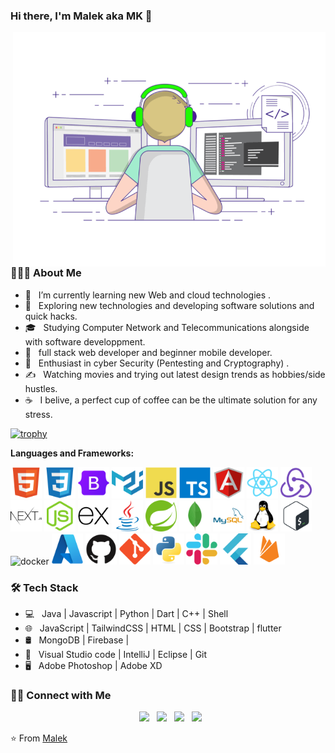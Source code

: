 ### Hi there, I'm Malek aka MK 👋 
<img align="right" alt="GIF" src="https://raw.githubusercontent.com/devSouvik/devSouvik/master/gif3.gif" width="500"/>

<h3> 👨🏻‍💻 About Me </h3>

- 🔭 &nbsp; I’m currently learning new Web and cloud technologies .
- 🤔 &nbsp; Exploring new technologies and developing software solutions and quick hacks.
- 🎓 &nbsp; Studying Computer Network and Telecommunications alongside with software developpment.
- 💼 &nbsp; full stack web developer and beginner mobile developer.
- 🌱 &nbsp; Enthusiast in cyber Security (Pentesting and Cryptography) .
- ✍️ &nbsp; Watching movies and trying out latest design trends as hobbies/side hustles.
- ☕ &nbsp; I belive, a perfect cup of coffee can be the ultimate solution for any stress. 

[![trophy](https://github-profile-trophy.vercel.app/?username=Malek-Zaag)](https://github.com/ryo-ma/github-profile-trophy)

**Languages and Frameworks:**  
<p align="left">
<img width="50" height="50" alt="HTML5" src="https://github.com/devicons/devicon/blob/master/icons/html5/html5-original.svg"/>
<img width="50" height="50" alt="CSS3" src="https://github.com/devicons/devicon/blob/master/icons/css3/css3-original.svg"/>
<img width="50" height="50" alt="bootstrap" src="https://github.com/devicons/devicon/blob/master/icons/bootstrap/bootstrap-original.svg"/>
<img width="50" height="50" alt="mui" src="https://github.com/devicons/devicon/blob/master/icons/materialui/materialui-original.svg"/>
<img width="50" height="50" alt="javascript" src="https://github.com/devicons/devicon/blob/master/icons/javascript/javascript-original.svg"/>
<img width="50" height="50" alt="typescript" src="https://github.com/devicons/devicon/blob/master/icons/typescript/typescript-original.svg"/>
<img width="50" height="50" alt="angular" src="https://github.com/devicons/devicon/blob/master/icons/angularjs/angularjs-original.svg"/>
<img width="50" height="50" alt="react" src="https://github.com/devicons/devicon/blob/master/icons/react/react-original.svg"/>
<img width="50" height="50" alt="redux" src="https://github.com/devicons/devicon/blob/master/icons/redux/redux-original.svg"/>
<img width="50" height="50" alt="nextjs" src="https://github.com/devicons/devicon/blob/master/icons/nextjs/nextjs-original-wordmark.svg"/>
<img width="50" height="50" alt="nodejs" src="https://github.com/devicons/devicon/blob/master/icons/nodejs/nodejs-original.svg"/>
<img width="50" height="50" alt="express" src="https://github.com/devicons/devicon/blob/master/icons/express/express-original.svg"/>
<img width="50" height="50" alt="java" src="https://github.com/devicons/devicon/blob/master/icons/java/java-original.svg"/>
<img width="50" height="50" alt="spring" src="https://github.com/devicons/devicon/blob/master/icons/spring/spring-original.svg"/>
<img width="50" height="50" alt="mongodb" src="https://github.com/devicons/devicon/blob/master/icons/mongodb/mongodb-original.svg"/>
<img width="50" height="50" alt="mysql" src="https://github.com/devicons/devicon/blob/master/icons/mysql/mysql-original-wordmark.svg"/>
<img width="50" height="50" alt="linux" src="https://github.com/devicons/devicon/blob/master/icons/linux/linux-original.svg"/>
<img width="50" height="50" alt="bash" src="https://github.com/devicons/devicon/blob/master/icons/bash/bash-original.svg"/>
<img width="50" height="50" alt="docker" src="https://camo.githubusercontent.com/e885996e4049b167e452a67e5c384ed96ddfb63741221c7607c45731e4fb15b9/68747470733a2f2f696d672e69636f6e73382e636f6d2f666c75656e742f34382f3030303030302f646f636b65722e706e67"/>
<img width="50" height="50" alt="typescript" src="https://github.com/devicons/devicon/blob/master/icons/azure/azure-original.svg"/>
<img width="50" height="50" alt="github" src="https://github.com/devicons/devicon/blob/master/icons/github/github-original.svg"/>
<img width="50" height="50" alt="git" src="https://github.com/devicons/devicon/blob/master/icons/git/git-original.svg"/>
<img width="50" height="50" alt="python" src="https://github.com/devicons/devicon/blob/master/icons/python/python-original.svg">
<img width="50" height="50" alt="slack" src="https://github.com/devicons/devicon/blob/master/icons/slack/slack-original.svg"/>
<img width="50" height="50" alt="flutter" src="https://github.com/devicons/devicon/blob/master/icons/flutter/flutter-original.svg"/>
<img width="50" height="50" alt="firebase" src="https://github.com/devicons/devicon/blob/master/icons/firebase/firebase-plain.svg"/>

<h3>🛠 Tech Stack</h3> 

- 💻 &nbsp; Java | Javascript | Python | Dart | C++ | Shell
- 🌐 &nbsp; JavaScript | TailwindCSS | HTML | CSS | Bootstrap | flutter
- 🛢 &nbsp;  MongoDB | Firebase | 
- 🔧 &nbsp;  Visual Studio code | IntelliJ | Eclipse | Git
- 🖥 &nbsp;  Adobe Photoshop | Adobe XD



<h3> 🤝🏻 Connect with Me </h3>

<p align="center">
&nbsp; <a href="https://twitter.com/ZaagMalek" target="_blank" rel="noopener noreferrer"><img src="https://img.icons8.com/plasticine/100/000000/twitter.png" width="50" /></a>  
&nbsp; <a href="https://www.instagram.com/zaagmalek/" target="_blank" rel="noopener noreferrer"><img src="https://img.icons8.com/plasticine/100/000000/instagram-new.png" width="50" /></a>  
&nbsp; <a href="https://www.linkedin.com/in/malekzaag/" target="_blank" rel="noopener noreferrer"><img src="https://img.icons8.com/plasticine/100/000000/linkedin.png" width="50" /></a>
&nbsp; <a href="zaag.malek1@gmail.com" target="_blank" rel="noopener noreferrer"><img src="https://img.icons8.com/plasticine/100/000000/gmail.png"  width="50" /></a>
</p>

⭐️ From [Malek](https://github.com/Malek-Zaag)
